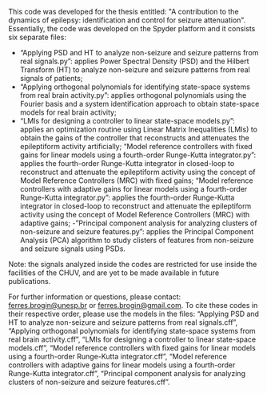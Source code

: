 This code was developed for the thesis entitled: "A contribution to the dynamics of epilepsy: identification and control for seizure attenuation".
Essentially, the code was developed on the Spyder platform and it consists six separate files:
- “Applying PSD and HT to analyze non-seizure and seizure patterns from real signals.py”: applies Power Spectral Density (PSD) and the Hilbert Transform (HT) to analyze non-seizure and seizure patterns from real signals of patients;
- “Applying orthogonal polynomials for identifying state-space systems from real brain activity.py”: applies orthogonal polynomials using the Fourier basis and a system identification approach to obtain state-space models for real brain activity;
- “LMIs for designing a controller to linear state-space models.py”: applies an optimization routine using Linear Matrix Inequalities (LMIs) to obtain the gains of the controller that reconstructs and attenuates the epileptiform activity artificially;
“Model reference controllers with fixed gains for linear models using a fourth-order Runge-Kutta integrator.py”: applies the fourth-order Runge-Kutta integrator in closed-loop to reconstruct and attenuate the epileptiform activity using the concept of Model Reference Controllers (MRC) with fixed gains;
“Model reference controllers with adaptive gains for linear models using a fourth-order Runge-Kutta integrator.py”: applies the fourth-order Runge-Kutta integrator in closed-loop to reconstruct and attenuate the epileptiform activity using the concept of Model Reference Controllers (MRC) with adaptive gains;
-”Principal component analysis for analyzing clusters of non-seizure and seizure features.py”: applies the Principal Component Analysis (PCA) algorithm to study clisters of features from non-seizure and seizure signals using PSDs.

Note: the signals analyzed inside the codes are restricted for use inside the facilities of the CHUV, and are yet to be made available in future publications.

For further information or questions, please contact: ferres.brogin@unesp.br or ferres.brogin@gmail.com.
To cite these codes in their respective order, please use the models in the files: “Applying PSD and HT to analyze non-seizure and seizure patterns from real signals.cff”, “Applying orthogonal polynomials for identifying state-space systems from real brain activity.cff”, “LMIs for designing a controller to linear state-space models.cff”, “Model reference controllers with fixed gains for linear models using a fourth-order Runge-Kutta integrator.cff”, “Model reference controllers with adaptive gains for linear models using a fourth-order Runge-Kutta integrator.cff”,  “Principal component analysis for analyzing clusters of non-seizure and seizure features.cff”.
